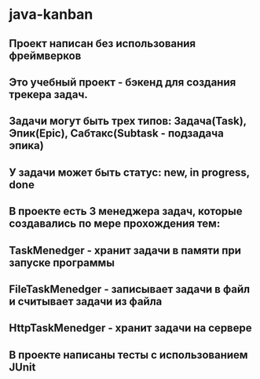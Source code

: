 # java-kanban
## Проект написан без использования фреймверков 
## Это учебный проект - бэкенд для создания трекера задач.
## Задачи могут быть трех типов: Задача(Task), Эпик(Epic), Сабтакс(Subtask - подзадача эпика)
## У задачи может быть статус: new, in progress, done
## В проекте есть 3 менеджера задач, которые создавались по мере прохождения тем:
## TaskMenedger - хранит задачи в памяти при запуске программы
## FileTaskMenedger - записывает задачи в файл и считывает задачи из файла
## HttpTaskMenedger - хранит задачи на сервере
## В проекте написаны тесты с использованием JUnit

